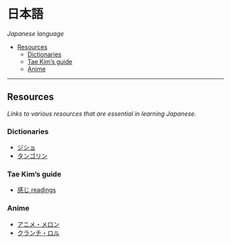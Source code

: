 # 日本語

*Japanese language*

- [Resources](#resources)
  - [Dictionaries](#dictionaries)
  - [Tae Kim’s guide](#tae-kims-guide)
  - [Anime](#anime)

---

## Resources

*Links to various resources that are essential in learning Japanese.*

### Dictionaries

- [ジショ](https://jisho.org/)
- [タンゴリン](https://tangorin.com/)

### Tae Kim’s guide

- [感じ readings](http://www.guidetojapanese.org/learn/complete/kanji#Kanji_Readings)

### Anime

- [アニメ・メロン](https://animelon.com/)
- [クランチ・ロル](https://www.crunchyroll.com/)

